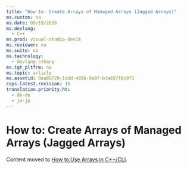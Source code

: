 ```yaml
---
title: "How to: Create Arrays of Managed Arrays (Jagged Arrays)"
ms.custom: na
ms.date: 09/19/2016
ms.devlang: 
  - C++
ms.prod: visual-studio-dev14
ms.reviewer: na
ms.suite: na
ms.technology: 
  - devlang-csharp
ms.tgt_pltfrm: na
ms.topic: article
ms.assetid: 0aa85729-1ddd-485b-9a0f-b3a657f8c9f3
caps.latest.revision: 16
translation.priority.ht: 
  - de-de
  - ja-jp
---
```

# How to: Create Arrays of Managed Arrays (Jagged Arrays)
Content moved to [How to:Use Arrays in C++/CLI](../Topic/How%20to:%20Use%20Arrays%20in%20C++-CLI.md).